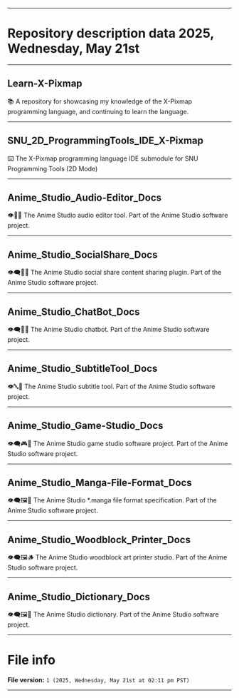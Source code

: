 
***

# Repository description data 2025, Wednesday, May 21st

---

## Learn-X-Pixmap

📚️ A repository for showcasing my knowledge of the X-Pixmap programming language, and continuing to learn the language. 

---

## SNU_2D_ProgrammingTools_IDE_X-Pixmap

⌨️ The X-Pixmap programming language IDE submodule for SNU Programming Tools (2D Mode)

---

## Anime_Studio_Audio-Editor_Docs

👁️🎵️🎴️ The Anime Studio audio editor tool. Part of the Anime Studio software project.

---

## Anime_Studio_SocialShare_Docs

👁️‍🗨️️🎎️🎴️ The Anime Studio social share content sharing plugin. Part of the Anime Studio software project.

---

## Anime_Studio_ChatBot_Docs

👁️‍🗨️️🤖️🎴️ The Anime Studio chatbot. Part of the Anime Studio software project.

---

## Anime_Studio_SubtitleTool_Docs

👁️🔤️🎴️ The Anime Studio subtitle tool. Part of the Anime Studio software project.

---

## Anime_Studio_Game-Studio_Docs

👁️‍🗨️️🎮️🎴️ The Anime Studio game studio software project. Part of the Anime Studio software project.

---

## Anime_Studio_Manga-File-Format_Docs

👁️‍🗨️️🖼️📖️ The Anime Studio *.manga file format specification. Part of the Anime Studio software project.

---

## Anime_Studio_Woodblock_Printer_Docs

👁️‍🗨️️🖼️🪵️ The Anime Studio woodblock art printer studio. Part of the Anime Studio software project.

---

## Anime_Studio_Dictionary_Docs

👁️‍🗨️️🖼️📙️ The Anime Studio dictionary. Part of the Anime Studio software project.

***

# File info

**File version:** `1 (2025, Wednesday, May 21st at 02:11 pm PST)`

***

